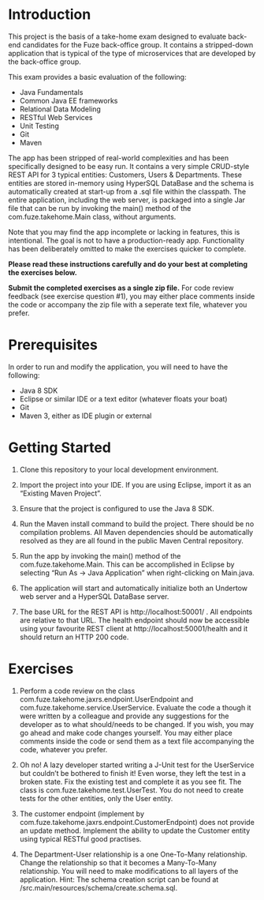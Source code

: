 # Introduction

This project is the basis of a take-home exam designed to evaluate back-end candidates for the Fuze back-office group. It contains a stripped-down application that is typical of the type of microservices that are developed by the back-office group.

This exam provides a basic evaluation of the following:
* Java Fundamentals
* Common Java EE frameworks
* Relational Data Modeling
* RESTful Web Services
* Unit Testing
* Git
* Maven

The app has been stripped of real-world complexities and has been specifically designed to be easy run. It contains a very simple CRUD-style REST API for 3 typical entities: Customers, Users & Departments. These entities are stored in-memory using HyperSQL DataBase and the schema is automatically created at start-up from a .sql file within the classpath. The entire application, including the web server, is packaged into a single Jar file that can be run by invoking the main() method of the com.fuze.takehome.Main class, without arguments.

Note that you may find the app incomplete or lacking in features, this is intentional. The goal is not to have a production-ready app. Functionality has been deliberately omitted to make the exercises quicker to complete. 

**Please read these instructions carefully and do your best at completing the exercises below.**

**Submit the completed exercises as a single zip file.** For code review feedback (see exercise question #1), you may either place comments inside the code or accompany the zip file with a seperate text file, whatever you prefer.

# Prerequisites
In order to run and modify the application, you will need to have the following:
* Java 8 SDK
* Eclipse or similar IDE or a text editor (whatever floats your boat)
* Git
* Maven 3, either as IDE plugin or external

# Getting Started

1. Clone this repository to your local development environment.

2. Import the project into your IDE. If you are using Eclipse, import it as an “Existing Maven Project”.

3. Ensure that the project is configured to use the Java 8 SDK.

4. Run the Maven install command to build the project. There should be no compilation problems. All Maven dependencies should be automatically resolved as they are all found in the public Maven Central repository.

5. Run the app by invoking the main() method of the com.fuze.takehome.Main. This can be accomplished in Eclipse by selecting “Run As -> Java Application” when right-clicking on Main.java.

6. The application will start and automatically initialize both an Undertow web server and a HyperSQL DataBase server.

7. The base URL for the REST API is http://localhost:50001/ . All endpoints are relative to that URL. The health endpoint should now be accessible using your favourite REST client at http://localhost:50001/health and it should return an HTTP 200 code.

# Exercises

1. Perform a code review on the class com.fuze.takehome.jaxrs.endpoint.UserEndpoint and com.fuze.takehome.service.UserService. Evaluate the code a though it were written by a colleague and provide any suggestions for the developer as to what should/needs to be changed. If you wish, you may go ahead and make code changes yourself. You may either place comments inside the code or send them as a text file accompanying the code, whatever you prefer.

2. Oh no! A lazy developer started writing a J-Unit test for the UserService but couldn’t be bothered to finish it! Even worse, they left the test in a broken state. Fix the existing test and complete it as you see fit. The class is com.fuze.takehome.test.UserTest. You do not need to create tests for the other entities, only the User entity.

3. The customer endpoint (implement by com.fuze.takehome.jaxrs.endpoint.CustomerEndpoint) does not provide an update method. Implement the ability to update the Customer entity using typical RESTful good practises.

4. The Department-User relationship is a one One-To-Many relationship. Change the relationship so that it becomes a Many-To-Many relationship. You will need to make modifications to all layers of the application. Hint: The schema creation script can be found at /src.main/resources/schema/create.schema.sql.